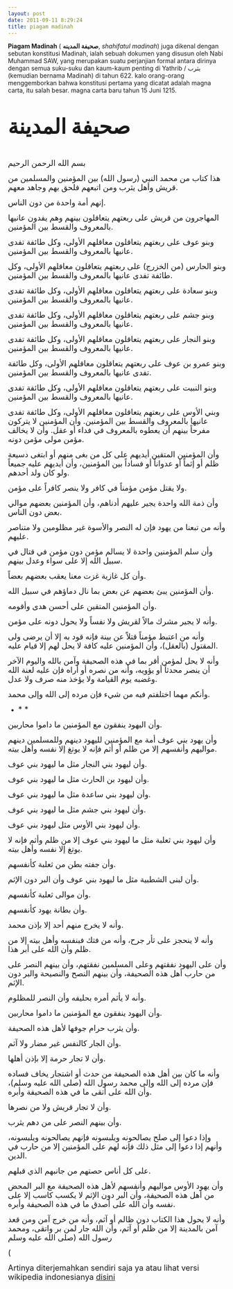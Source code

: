 ```yaml
---
layout: post
date: 2011-09-11 8:29:24
title: piagam madinah
---
```

<p><b>Piagam Madinah</b> ( <b>صحیفة المدینه</b>, <i>shahifatul madinah</i>) juga dikenal dengan sebutan konstitusi Madinah, ialah sebuah dokumen yang disusun oleh <span class="mw-redirect">Nabi Muhammad SAW</span>, yang merupakan suatu perjanjian formal antara dirinya dengan semua suku-suku dan kaum-kaum penting di Yathrib / <span class="short_text" id="result_box" lang="ar"><span class="hps">يثرب </span></span>(kemudian bernama Madinah) di tahun 622. kalo orang-orang menggemborkan bahwa konstitusi pertama yang dicatat adalah magna carta, itu salah besar. magna carta baru tahun 15 Juni 1215.</p><p>	&nbsp;</p><p class="rtecenter">	<font size="20"><b>صحیفة المدينة</b></font></p><p class="rteright">	&nbsp;</p><p class="rteright">	<font size="4">بسم الله الرحمن الرحيم</font></p><p class="rteright">	<font size="4">هذا كتاب من محمد النبي (رسول الله) بين المؤمنين والمسلمين من قريش وأهل يثرب ومن اتبعهم فلحق بهم وجاهد معهم.</font></p><p class="rteright">	<font size="4">إنهم أمة واحدة من دون الناس.</font></p><p class="rteright">	<font size="4">المهاجرون من قريش على ربعتهم يتعاقلون بينهم وهم يفدون عانيها بالمعروف والقسط بين المؤمنين.</font></p><p class="rteright">	<font size="4">وبنو عوف على ربعتهم يتعاقلون معاقلهم الأولى، وكل طائفة تفدى عانيها بالمعروف والقسط بين المؤمنين.</font></p><p class="rteright">	<font size="4">وبنو الحارس (من الخزرج) على ربعتهم يتعاقلون معاقلهم الأولى، وكل طائفة تفدى عانيها بالمعروف والقسط بين المؤمنين.</font></p><p class="rteright">	<font size="4">وبنو سعادة على ربعتهم يتعاقلون معاقلهم الأولى، وكل طائفة تفدى عانيها بالمعروف والقسط بين المؤمنين.</font></p><p class="rteright">	<font size="4">وبنو جشم على ربعتهم يتعاقلون معاقلهم الأولى، وكل طائفة تفدى عانيها بالمعروف والقسط بين المؤمنين.</font></p><p class="rteright">	<font size="4">وبنو النجار على ربعتهم يتعاقلون معاقلهم الأولى، وكل طائفة تفدى عانيها بالمعروف والقسط بين المؤمنين.</font></p><p class="rteright">	<font size="4">وبنو عمرو بن عوف على ربعتهم يتعاقلون معاقلهم الأولى، وكل طائفة تفدى عانيها بالمعروف والقسط بين المؤمنين.</font></p><p class="rteright">	<font size="4">وبنو النبيت على ربعتهم يتعاقلون معاقلهم الأولى، وكل طائفة تفدى عانيها بالمعروف والقسط بين المؤمنين.</font></p><p class="rteright">	<font size="4">وبني الأوس على ربعتهم يتعاقلون معاقلهم الأولى، وكل طائفة تفدى عانيها بالمعروف والقسط بين المؤمنين. وأن المؤمنين لا يتركون مفرحاً بينهم أن يعطوه بالمعروف في فداء أو عقل. وأن لا يخالف مؤمن مولى مؤمن دونه.</font></p><p class="rteright">	<font size="4">وأن المؤمنين المتقين أيديهم على كل من بغى منهم أو ابتغى دسيعة ظلم أو إثماً أو عدواناً أو فساداً بين المؤمنين، وأن أيديهم عليه جميعاً ولو كان ولد أحدهم.</font></p><p class="rteright">	<font size="4">ولا يقتل مؤمن مؤمناً في كافر ولا ينصر كافراً على مؤمن.</font></p><p class="rteright">	<font size="4">وأن ذمة الله واحدة يجير عليهم أدناهم، وأن المؤمنين بعضهم موالي بعض دون الناس.</font></p><p class="rteright">	<font size="4">وأنه من تبعنا من يهود فإن له النصر والأسوة غير مظلومين ولا متناصر عليهم.</font></p><p class="rteright">	<font size="4">وأن سلم المؤمنين واحدة لا يسالم مؤمن دون مؤمن في قتال في سبيل الله إلا على سواء وعدل بينهم.</font></p><p class="rteright">	<font size="4">وأن كل غازية غزت معنا يعقب بعضهم بعضاً.</font></p><p class="rteright">	<font size="4">وأن المؤمنين يبئ بعضهم عن بعض بما نال دماؤهم في سبيل الله.</font></p><p class="rteright">	<font size="4">وأن المؤمنين المتقين على أحسن هدى وأقومه.</font></p><p class="rteright">	<font size="4">وأنه لا يجير مشرك مالاً لقريش ولا نفساً ولا يحول دونه على مؤمن.</font></p><p class="rteright">	<font size="4">وأنه من اعتبط مؤمناً قتلاًَ عن بينة فإنه قود به إلا أن يرضى ولى المقتول (بالعقل)، وأن المؤمنين عليه كافة لا يحل لهم إلا قيام عليه.</font></p><p class="rteright">	<font size="4">وأنه لا يحل لمؤمن أقر بما في هذه الصحيفة وآمن بالله واليوم الآخر أن ينصر محدثاً أو يؤويه، وأنه من نصره أو أراه فإن عليه لعنة الله وغضبه يوم القيامة ولا يؤخذ منه صرف ولا عدل.</font></p><p class="rteright">	<font size="4">وأنكم مهما اختلفتم فيه من شيء فإن مرده إلى الله وإلى محمد.</font></p><ul>	<li class="rteright">		<font size="4">* *</font></li></ul><p class="rteright">	<font size="4">وأن اليهود ينفقون مع المؤمنين ما داموا محاربين.</font></p><p class="rteright">	<font size="4">وأن يهود بني عوف أمة مع المؤمنين لليهود دينهم وللمسلمين دينهم مواليهم وأنفسهم إلا من ظلم أو أثم فإنه لا يوتغ إلا نفسه وأهل بيته.</font></p><p class="rteright">	<font size="4">وأن ليهود بني النجار مثل ما ليهود بني عوف.</font></p><p class="rteright">	<font size="4">وأن ليهود بن الحارث مثل ما ليهود بني عوف.</font></p><p class="rteright">	<font size="4">وأن ليهود بني ساعدة مثل ما ليهود بني عوف.</font></p><p class="rteright">	<font size="4">وأن ليهود بني جشم مثل ما ليهود بني عوف.</font></p><p class="rteright">	<font size="4">وأن ليهود بني الأوس مثل ليهود بني عوف.</font></p><p class="rteright">	<font size="4">وأن ليهود بني ثعلبة مثل ما ليهود بني عوف إلا من ظلم وأثم فإنه لا يوتغ إلا نفسه وأهل بيته.</font></p><p class="rteright">	<font size="4">وأن جفته بطن من ثعلبة كأنفسهم.</font></p><p class="rteright">	<font size="4">وأن لبنى الشطبية مثل ما ليهود بني عوف وأن البر دون الإثم.</font></p><p class="rteright">	<font size="4">وأن موالى ثعلبة كأنفسهم.</font></p><p class="rteright">	<font size="4">وأن بطانة يهود كأنفسهم.</font></p><p class="rteright">	<font size="4">وأنه لا يخرج منهم أحد إلا بإذن محمد.</font></p><p class="rteright">	<font size="4">وأنه لا ينحجز على ثأر جرح، وأنه من فتك فبنفسه وأهل بيته إلا من ظلم وأن الله على أبر هذا.</font></p><p class="rteright">	<font size="4">وأن على اليهود نفقتهم وعلى المسلمين نفقتهم، وأن بينهم النصر على من حارب أهل هذه الصحيفة، وأن بينهم النصح والنصيحة والبر دون الإثم.</font></p><p class="rteright">	<font size="4">وأنه لا يأثم أمره بحليفه وأن النصر للمظلوم.</font></p><p class="rteright">	<font size="4">وأن اليهود ينفقون مع المؤمنين ما داموا محاربين.</font></p><p class="rteright">	<font size="4">وأن يثرب حرام جوفها لأهل هذه الصحيفة.</font></p><p class="rteright">	<font size="4">وأن الجار كالنفس غير مضار ولا آثم.</font></p><p class="rteright">	<font size="4">وأن لا تجار حرمة إلا بإذن أهلها.</font></p><p class="rteright">	<font size="4">وأنه ما كان بين أهل هذه الصحيفة من حدث أو اشتجار يخاف فساده فإن مرده إلى الله وإلى محمد رسول الله (صلى الله عليه وسلم)، وأن الله على أتقى ما في هذه الصحيفة وأبره.</font></p><p class="rteright">	<font size="4">وأن لا تجار قريش ولا من نصرها.</font></p><p class="rteright">	<font size="4">وأن بينهم النصر على من دهم يثرب.</font></p><p class="rteright">	<font size="4">وإذا دعوا إلى صلح يصالحونه ويلبسونه فإنهم يصالحونه ويلبسونه، وأنهم إذا دعوا إلى مثل ذلك فإنه لهم على المؤمنين إلا من حارب في الدين.</font></p><p class="rteright">	<font size="4">على كل أناس حصتهم من جانبهم الذي قبلهم.</font></p><p class="rteright">	<font size="4">وأن يهود الأوس مواليهم وأنفسهم لأهل هذه الصحيفة مع البر المحض من أهل هذه الصحيفة، وأن البر دون الإثم لا يكسب كاسب إلا على نفسه وأن الله على أصدق ما في هذه الصحيفة وأبره.</font></p><p class="rteright">	<font size="4">وأنه لا يحول هذا الكتاب دون ظالم أو آثم، وأنه من خرج آمن ومن قعد آمن بالمدينة إلا من ظلم أو آثم، وأن الله جار لمن بر واتقى، ومحمد رسول الله (صلى الله عليه وسلم</font></p><p class="rteright">	<font size="4">(</font></p><p class="rtejustify">	<font size="4">Artinya diterjemahkan sendiri saja ya atau lihat versi wikipedia indonesianya <a href="https://id.wikisource.org/wiki/Piagam_Madinah">disini</a></font></p>
